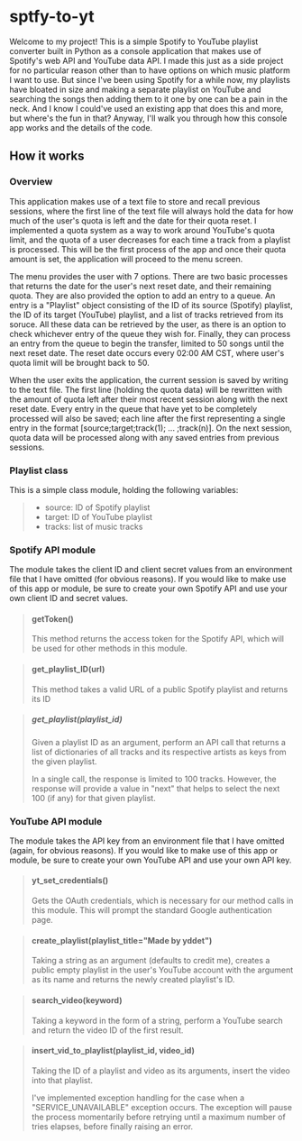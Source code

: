 
# sptfy-to-yt

Welcome to my project! This is a simple Spotify to YouTube playlist converter built in Python as a console application that makes use of Spotify's web API and YouTube data API. I made this just as a side project for no particular reason other than to have options on which music platform I want to use. But since I've been using Spotify for a while now, my playlists have bloated in size and making a separate playlist on YouTube and searching the songs then adding them to it one by one can be a pain in the neck. And I know I could've used an existing app that does this and more, but where's the fun in that? Anyway, I'll walk you through how this console app works and the details of the code.

## How it works

### Overview
This application makes use of a text file to store and recall previous sessions, where the first line of the text file will always hold the data for how much of the user's quota is left and the date for their quota reset. I implemented a quota system as a way to work around YouTube's quota limit, and the quota of a user decreases for each time a track from a playlist is processed. This will be the first process of the app and once their quota amount is set, the application will proceed to the menu screen. 

The menu provides the user with 7 options. There are two basic processes that returns the date for the user's next reset date, and their remaining quota. They are also provided the option to add an entry to a queue. An entry is a "Playlist" object consisting of the ID of its source (Spotify) playlist, the ID of its target (YouTube) playlist, and a list of tracks retrieved from its soruce. All these data can be retrieved by the user, as there is an option to check whichever entry of the queue they wish for. Finally, they can process an entry from the queue to begin the transfer, limited to 50 songs until the next reset date. The reset date occurs every 02:00 AM CST, where user's quota limit will be brought back to 50. 

When the user exits the application, the current session is saved by writing to the text file. The first line (holding the quota data) will be rewritten with the amount of quota left after their most recent session along with the next reset date. Every entry in the queue that have yet to be completely processed will also be saved; each line after the first representing a single entry in the format [source;target;track(1); ... ;track(n)]. On the next session, quota data will be processed along with any saved entries from previous sessions.
  
### Playlist class
This is a simple class module, holding the following variables:
> - source: ID of Spotify playlist
> - target: ID of YouTube playlist
> - tracks: list of music tracks

### Spotify API module</h2>
The module takes the client ID and client secret values from an environment file that I have omitted (for obvious reasons). If you would like to make use of this app or module, be sure to create your own Spotify API and use your own client ID and secret values.

> #### getToken()
> This method returns the access token for the Spotify API, which will be used for other methods in this module.

> #### get_playlist_ID(url)
> This method takes a valid URL of a public Spotify playlist and returns its ID

> ##### get_playlist(playlist_id)
> Given a playlist ID as an argument, perform an API call that returns a list of dictionaries of all tracks and its respective artists as keys from the given playlist.
>
> In a single call, the response is limited to 100 tracks. However, the response will provide a value in "next" that helps to select the next 100 (if any) for that given playlist.

### YouTube API module
The module takes the API key from an environment file that I have omitted (again, for obvious reasons). If you would like to make use of this app or module, be sure to create your own YouTube API and use your own API key.

> #### yt_set_credentials()
> Gets the OAuth credentials, which is necessary for our method calls in this module. This will prompt the standard Google authentication page.

> #### create_playlist(playlist_title="Made by yddet")
> Taking a string as an argument (defaults to credit me), creates a public empty playlist in the user's YouTube account with the argument as its name and returns the newly created playlist's ID.

> #### search_video(keyword)
> Taking a keyword in the form of a string, perform a YouTube search and return the video ID of the first result.

> #### insert_vid_to_playlist(playlist_id, video_id)
> Taking the ID of a playlist and video as its arguments, insert the video into that playlist.
>
> I've implemented exception handling for the case when a "SERVICE_UNAVAILABLE" exception occurs. The exception will pause the process momentarily before retrying until a maximum number of tries elapses, before finally raising an error.
